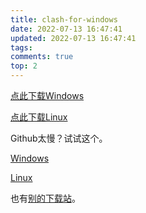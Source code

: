```yaml
---
title: clash-for-windows
date: 2022-07-13 16:47:41
updated: 2022-07-13 16:47:41
tags: 
comments: true
top: 2
---
```

[点此下载Windows](https://github.com/Fndroid/clash_for_windows_pkg/releases/download/0.19.23/Clash.for.Windows.Setup.0.19.23.exe)

<!-- more -->

[点此下载Linux](https://github.com/Fndroid/clash_for_windows_pkg/releases/download/0.19.23/Clash.for.Windows-0.19.23-x64-linux.tar.gz)

Github太慢？试试这个。

[Windows](https://d.serctl.com/?url=https://github.com/Fndroid/clash_for_windows_pkg/releases/download/0.19.23/Clash.for.Windows.Setup.0.19.23.exe)

[Linux](https://d.serctl.com/?url=https://github.com/Fndroid/clash_for_windows_pkg/releases/download/0.19.23/Clash.for.Windows-0.19.23-arm64-linux.tar.gz)

也有[别的下载站](/2022/07/13/github加速/)。
